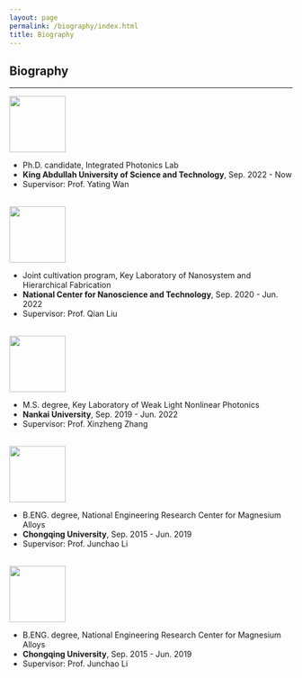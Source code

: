```yaml
---
layout: page
permalink: /biography/index.html
title: Biography
---
```


## Biography

---
<img src="https://albert-canite.github.io/images/KAUST.png" class="floatpic_l" width="100" height="100">

* Ph.D. candidate, Integrated Photonics Lab
* **King Abdullah University of Science and Technology**, Sep. 2022 - Now
* Supervisor: Prof. Yating Wan
  
<br>

<img src="https://albert-canite.github.io/images/KAUST.png" class="floatpic_l" width="100" height="100">

* Joint cultivation program, Key Laboratory of Nanosystem and Hierarchical Fabrication
* **National Center for Nanoscience and Technology**, Sep. 2020 - Jun. 2022
* Supervisor: Prof. Qian Liu

<br>

<img src="https://albert-canite.github.io/images/KAUST.png" class="floatpic_l" width="100" height="100">

* M.S. degree, Key Laboratory of Weak Light Nonlinear Photonics
* **Nankai University**, Sep. 2019 - Jun. 2022
* Supervisor: Prof. Xinzheng Zhang

<br>

<img src="https://albert-canite.github.io/images/KAUST.png" class="floatpic_l" width="100" height="100">

* B.ENG. degree, National Engineering Research Center for Magnesium Alloys
* **Chongqing University**, Sep. 2015 - Jun. 2019
* Supervisor: Prof. Junchao Li

<br>

<img src="https://albert-canite.github.io/images/KAUST.png" class="floatpic_l" width="100" height="100">

* B.ENG. degree, National Engineering Research Center for Magnesium Alloys
* **Chongqing University**, Sep. 2015 - Jun. 2019
* Supervisor: Prof. Junchao Li

<br>